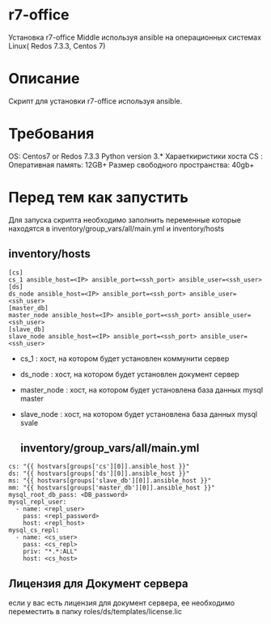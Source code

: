 
# r7-office
Установка  r7-office Middle используя ansible  на операционных системах Linux( Redos 7.3.3, Centos 7)
# Описание
Скрипт для установки r7-office используя ansible.

# Требования
OS: Centos7 or Redos 7.3.3
Python version 3.*
Хараеткиристики хоста CS :
Оперативная память: 12GB+
Размер свободного пространства: 40gb+
# Перед тем как запустить
Для запуска скрипта необходимо заполнить переменные которые находятся в inventory/group_vars/all/main.yml и inventory/hosts
## inventory/hosts 
 ```
[cs]
cs_1 ansible_host=<IP> ansible_port=<ssh_port> ansible_user=<ssh_user>
[ds]
ds_node ansible_host=<IP> ansible_port=<ssh_port> ansible_user=<ssh_user>
[master_db]
master_node ansible_host=<IP> ansible_port=<ssh_port> ansible_user=<ssh_user>
[slave_db]
slave_node ansible_host=<IP> ansible_port=<ssh_port> ansible_user=<ssh_user>
```
- cs_1 : хост, на котором будет установлен коммунити сервер
- ds_node : хост, на котором будет установлен документ сервер
- master_node : хост, на котором будет установлена база данных mysql master
- slave_node :  хост, на котором будет установлена база данных mysql svale

  ## inventory/group_vars/all/main.yml
```
cs: "{{ hostvars[groups['cs'][0]].ansible_host }}" 
ds: "{{ hostvars[groups['ds'][0]].ansible_host }}"  
ms: "{{ hostvars[groups['slave_db'][0]].ansible_host }}" 
mm: "{{ hostvars[groups['master_db'][0]].ansible_host }}"
mysql_root_db_pass: <DB_password>
mysql_repl_user:
  - name: <repl_user>
    pass: <repl_password>
    host: <repl_host>
mysql_cs_repl:
  - name: <cs_user>
    pass: <cs_repl>
    priv: "*.*:ALL"
    host: <cs_host>
```

## Лицензия для Документ сервера
если у вас есть лицензия для документ сервера, ее необходимо переместить в папку roles/ds/templates/license.lic
